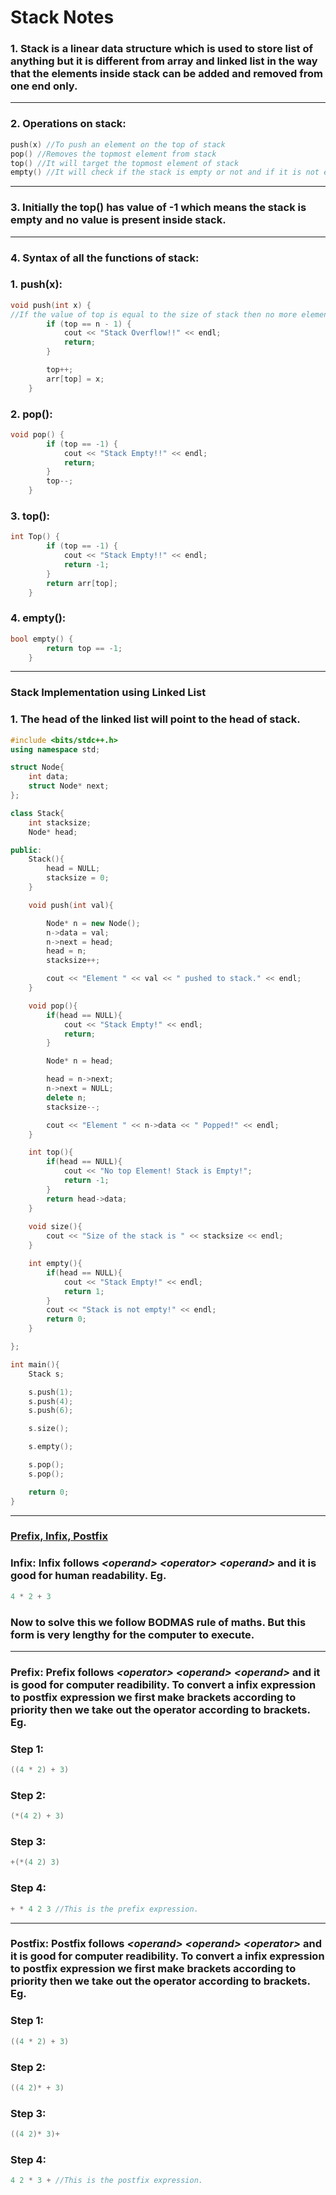 # Stack Notes

### 1. Stack is a linear data structure which is used to store list of anything but it is different from array and linked list in the way that the elements inside stack can be added and removed from one end only.
---
### 2. Operations on stack:

```c++
push(x) //To push an element on the top of stack
pop() //Removes the topmost element from stack
top() //It will target the topmost element of stack
empty() //It will check if the stack is empty or not and if it is not empty it will return false
```
---
### 3. Initially the top() has value of -1 which means the stack is empty and no value is present inside stack.
---
### 4. Syntax of all the functions of stack:

### 1. push(x):
```c++
void push(int x) {
//If the value of top is equal to the size of stack then no more elements can be added
        if (top == n - 1) {
            cout << "Stack Overflow!!" << endl;
            return;
        }

        top++;
        arr[top] = x;
    }
```

### 2. pop():
~~~c++
void pop() {
        if (top == -1) {
            cout << "Stack Empty!!" << endl;
            return;
        }
        top--;
    }

~~~
### 3. top():
~~~c++
int Top() {
        if (top == -1) {
            cout << "Stack Empty!!" << endl;
            return -1;
        }
        return arr[top];
    }
~~~
### 4. empty():
~~~c++
bool empty() {
        return top == -1;
    }
~~~
---
### Stack Implementation using Linked List

### 1. The head of the linked list will point to the head of stack.

```c++
#include <bits/stdc++.h>
using namespace std;

struct Node{
    int data;
    struct Node* next;
};

class Stack{
    int stacksize;
    Node* head;

public:
    Stack(){
        head = NULL;
        stacksize = 0;
    }

    void push(int val){

        Node* n = new Node();
        n->data = val;
        n->next = head;
        head = n;
        stacksize++;

        cout << "Element " << val << " pushed to stack." << endl;
    }

    void pop(){
        if(head == NULL){
            cout << "Stack Empty!" << endl;
            return;
        }

        Node* n = head;

        head = n->next;
        n->next = NULL;
        delete n;
        stacksize--;

        cout << "Element " << n->data << " Popped!" << endl;
    }

    int top(){
        if(head == NULL){
            cout << "No top Element! Stack is Empty!";
            return -1;
        }
        return head->data;
    }
    
    void size(){
        cout << "Size of the stack is " << stacksize << endl;
    }

    int empty(){
        if(head == NULL){
            cout << "Stack Empty!" << endl;
            return 1;
        }
        cout << "Stack is not empty!" << endl;
        return 0;  
    }

};

int main(){
    Stack s;

    s.push(1);
    s.push(4);
    s.push(6);

    s.size();

    s.empty();

    s.pop();
    s.pop();

    return 0;
}
```
---
### <u>Prefix, Infix, Postfix</u>

### Infix: Infix follows ***\<operand> \<operator> \<operand>*** and it is good for human readability. Eg. 

```c++
4 * 2 + 3
```

### Now to solve this we follow BODMAS rule of maths. But this form is very lengthy for the computer to execute.
---
### Prefix: Prefix follows ***\<operator> \<operand> \<operand>*** and it is good for computer readibility. To convert a infix expression to postfix expression we first make brackets according to priority then we take out the operator according to brackets. Eg.

### Step 1:  
```c++
((4 * 2) + 3)
```
### Step 2:  
```c++
(*(4 2) + 3)
```
### Step 3:  
```c++
+(*(4 2) 3)
```
### Step 4:  
```c++
+ * 4 2 3 //This is the prefix expression.
```
---
### Postfix: Postfix follows ***\<operand> \<operand> \<operator>*** and it is good for computer readibility. To convert a infix expression to postfix expression we first make brackets according to priority then we take out the operator according to brackets. Eg.

### Step 1:  
```c++
((4 * 2) + 3)
```
### Step 2:  
```c++
((4 2)* + 3)
```
### Step 3:  
```c++
((4 2)* 3)+
```
### Step 4:  
```c++
4 2 * 3 + //This is the postfix expression.
```